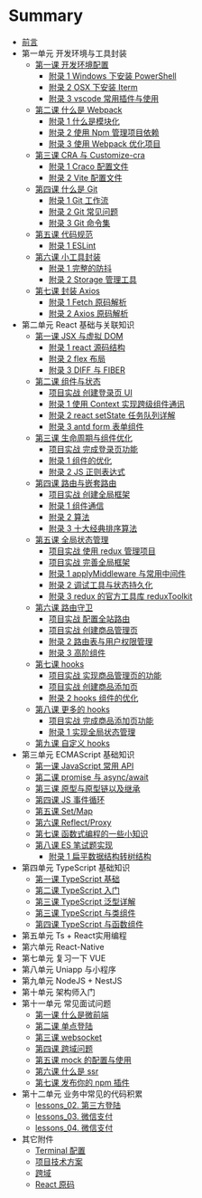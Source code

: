 # Summary

- [前言](README.md)
- 第一单元 开发环境与工具封装
  - [第一课 开发环境配置](unit1/operatingEnvironment.md)
    - [附录 1 Windows 下安装 PowerShell](unit1/powershell.md)
    - [附录 2 OSX 下安装 Iterm](unit1/iterm.md)
    - [附录 3 vscode 常用插件与使用](unit1/vscode.md)
  - [第二课 什么是 Webpack](unit1/webpack.md)
    - [附录 1 什么是模块化](unit1/modular.md)
    - [附录 2 使用 Npm 管理项目依赖](unit1/npm.md)
    - [附录 3 使用 Webpack 优化项目](unit1/optimize.md)
  - [第三课 CRA 与 Customize-cra](unit1/customizeCra.md)
    - [附录 1 Craco 配置文件](unit1/craco.md)
    - [附录 2 Vite 配置文件](unit1/vite.md)
  - [第四课 什么是 Git](unit1/git.md)
    - [附录 1 Git 工作流](unit1/gitFlow.md)
    - [附录 2 Git 常见问题](unit1/gitQuery.md)
    - [附录 3 Git 命令集](unit1/gitCommand.md)
  - [第五课 代码规范](unit1/codingStandard.md)
    - [附录 1 ESLint](unit1/eslint.md)
  - [第六课 小工具封装](unit1/utilsPackage.md)
    - [附录 1 完整的防抖](unit1/th.md)
    - [附录 2 Storage 管理工具](unit1/storageManage.md)
  - [第七课 封装 Axios](unit1/axiosPackage.md)
    - [附录 1 Fetch 原码解析](unit1/fetch.md)
    - [附录 2 Axios 原码解析](unit1/axios.md)
- 第二单元 React 基础与关联知识
  - [第一课 JSX 与虚拟 DOM](unit2/jsx.md)
    - [附录 1 react 源码结构](unit2/soundStructure.md)
    - [附录 2 flex 布局](unit2/flex.md)
    - [附录 3 DIFF 与 FIBER](unit2/diff.md)
  - [第二课 组件与状态](unit2/component.md)
    - [项目实战 创建登录页 UI](unit2/login.code.md)
    - [附录 1 使用 Context 实现跨级组件通讯](unit2/useContext.md)
    - [附录 2 react setState 任务队列详解](unit2/setState.md)
    - [附录 3 antd form 表单组件](unit2/antd.form.md)
  - [第三课 生命周期与组件优化](unit2/lifeCycle.md)
    - [项目实战 完成登录页功能](unit2/login.fun.md)
    - [附录 1 组件的优化](unit2/componentOptimize.md)
    - [附录 2 JS 正则表达式](unit2/regexp.md)
  - [第四课 路由与嵌套路由](unit2/reactRouter.md)
    - [项目实战 创建全局框架](unit2/container.md)
    - [附录 1 组件通信](unit2/communication.md)
    - [附录 2 算法](unit2/omicron.md)
    - [附录 3 十大经典排序算法](unit2/sortAlgorithm.md)
  - [第五课 全局状态管理](unit2/redux.md)
    - [项目实战 使用 redux 管理项目](unit2/productState.md)
    - [项目实战 完善全局框架](unit2/container.fun.md)
    - [附录 1 applyMiddleware 与常用中间件](unit2/middleware.md)
    - [附录 2 调试工具与状态持久化](unit2/devtools.md)
    - [附录 3 redux 的官方工具库 reduxToolkit](unit2/reduxToolkit.md)
  - [第六课 路由守卫](unit2/route_auth.md)
    - [项目实战 配置全站路由](unit1/globalRoutes.md)
    - [项目实战 创建商品管理页](unit2/commodityManagement.md)
    - [附录 2 路由表与用户权限管理](unit1/guard.md)
    - [附录 3 高阶组件](unit2/hoc.md)
  - [第七课 hooks](unit2/hooks.md)
    - [项目实战 实现商品管理页的功能](unit2/commodityManagement.fun.md)
    - [项目实战 创建商品添加页](unit2/goodsAdd.md)
    - [附录 2 hooks 组件的优化](unit2/hooksOptimize.md)
  - [第八课 更多的 hooks](unit2/moreHook.md)
    - [项目实战 完成商品添加页功能](unit2/goodsAdd.fun.md)
    - [附录 1 实现全局状态管理](unit2/hooksRedux.md)
  - [第九课 自定义 hooks](unit2/customHook.md)
- 第三单元 ECMAScript 基础知识
  - [第一课 JavaScript 常用 API](unit6/lessons_01.md)
  - [第二课 promise 与 async/await](unit6/lessons_03.md)
  - [第三课 原型与原型链以及继承](unit6/lessons_07.md)
  - [第四课 JS 事件循环](unit6/lessons_09.md)
  - [第五课 Set/Map](unit6/lessons_04.md)
  - [第六课 Reflect/Proxy](unit6/lessons_05.md)
  - [第七课 函数式编程的一些小知识](unit6/lessons_02.md)
  - [第八课 ES 笔试题实现](unit6/lessons_06.md)
    - [附录 1 扁平数据结构转树结构](unit3/arrayToTree.md)
- 第四单元 TypeScript 基础知识
  - [第一课 TypeScript 基础](unit9/lessons_01.md)
  - [第二课 TypeScript 入门](unit9/lessons_02.md)
  - [第三课 TypeScript 泛型详解]()
  - [第三课 TypeScript 与类组件](unit9/lessons_03.md)
  - [第四课 TypeScript 与函数组件](unit9/lessons_04.md)
- 第五单元 Ts + React实用编程
- 第六单元 React-Native
- 第七单元 复习一下 VUE
- 第八单元 Uniapp 与小程序
- 第九单元 NodeJS + NestJS
- 第十单元 架构师入门
- 第十一单元 常见面试问题
  - [第一课 什么是微前端](unit_10/micro_frontend.md)
  - [第二课 单点登陆](unit_10/single_sign_on.md)
  - [第三课 websocket](unit_10/websocket.md)
  - [第四课 跨域问题](unit_10/cross_domain.md)
  - [第五课 mock 的配置与使用](unit_10/use_mock.md)
  - [第六课 什么是 ssr](unit_10/server_side_render.md)
  - [第七课 发布你的 npm 插件](unit_10/npm_publish.md)
- 第十二单元 业务中常见的代码积累
  - [lessons_02. 第三方登陆](unit_10/lessons_02.md)
  - [lessons_03. 微信支付](unit_10/lessons_03.md)
  - [lessons_04. 微信支付](unit_10/lessons_03.md)
- 其它附件
  - [Terminal 配置](enclusore/install-iterm.md)
  - [项目技术方案](enclusore/tech-scheme.md)
  - [跨域](enclusore/cross-domin.md)
  - [React 原码](enclusore/react-source.md)
